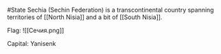 #State
Sechia (Sechin Federation) is a transcontinental country spanning territories of [[North Nisia]] and a bit of [[South Nisia]]. 

Flag:
![[Сечия.png]]

Capital: Yanisenk